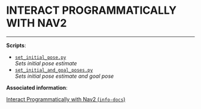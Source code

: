 <h1>INTERACT PROGRAMMATICALLY WITH NAV2</h1>

---

**Scripts**:

- [`set_initial_pose.py`](./set_initial_pose.py) <br> *Sets initial pose estimate*
- [`set_initial_and_goal_poses.py`](./set_initial_and_goal_poses.py) <br> *Sets initial pose estimate and goal pose*

**Associated information**:

[Interact Programmatically with Nav2 (`info-docs`)](../../info-docs/interact-programmatically-with-nav2/)
